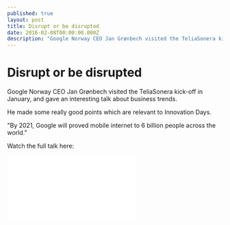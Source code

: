 ```yaml
---
published: true
layout: post
title: Disrupt or be disrupted
date: 2016-02-08T00:00:00.000Z
description: "Google Norway CEO Jan Grønbech visited the TeliaSonera kick-off in January, and gave an interesting talk about business trends. "
---
```


# Disrupt or be disrupted

Google Norway CEO Jan Grønbech visited the TeliaSonera kick-off in January, and gave an interesting talk about business trends. 

He made some really good points which are relevant to Innovation Days. 

"By 2021, Google will proved mobile internet to 6 billion people across the world."

Watch the full talk here:

<div class="padder"> <div class="video-container"> <iframe src="//netcom.23video.com/v.ihtml/player.html?source=embed&amp;photo%5fid=12741945" frameborder="0" border="0" scrolling="no" allowfullscreen="1" mozallowfullscreen="1" webkitallowfullscreen="1"></iframe> </div> </div>

